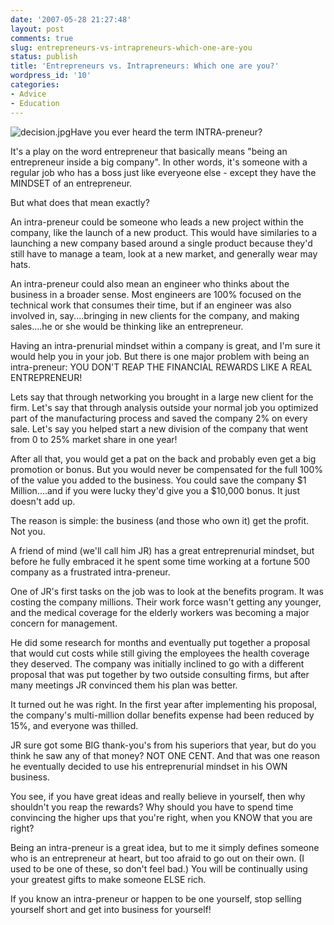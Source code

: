 ```yaml
---
date: '2007-05-28 21:27:48'
layout: post
comments: true
slug: entrepreneurs-vs-intrapreneurs-which-one-are-you
status: publish
title: 'Entrepreneurs vs. Intrapreneurs: Which one are you?'
wordpress_id: '10'
categories:
- Advice
- Education
---
```


![decision.jpg](http://s3.amazonaws.com/oldbloguploads/2007/05/decision1.jpg)Have you ever heard the term INTRA-preneur?

It's a play on the word entrepreneur that basically means "being an entrepreneur inside a big company".  In other words, it's someone with a regular job who has a boss just like everyeone else - except they have the MINDSET of an entrepreneur.

But what does that mean exactly?

An intra-preneur could be someone who leads a new project within the company, like the launch of a new product.  This would have similaries to a launching a new company based around a single product because they'd still have to manage a team, look at a new market, and generally wear may hats.

An intra-preneur could also mean an engineer who thinks about the business in a broader sense.  Most engineers are 100% focused on the technical work that consumes their time, but if an engineer was also involved in, say....bringing in new clients for the company, and making sales....he or she would be thinking like an entrepreneur.

Having an intra-prenurial mindset within a company is great, and I'm sure it would help you in your job.  But there is one major problem with being an intra-preneur: YOU DON'T REAP THE FINANCIAL REWARDS LIKE A REAL ENTREPRENEUR!

Lets say that through networking you brought in a large new client for the firm.  Let's say that through analysis outside your normal job you optimized part of the manufacturing process and saved the company 2% on every sale.  Let's say you helped start a new division of the company that went from 0 to 25% market share in one year!

After all that, you would get a pat on the back and probably even get a big promotion or bonus.  But you would never be compensated for the full 100% of the value you added to the business.  You could save the company $1 Million....and if you were lucky they'd give you a $10,000 bonus.  It just doesn't add up.

The reason is simple: the business (and those who own it) get the profit.  Not you.

A friend of mind (we'll call him JR) has a great entreprenurial mindset, but before he fully embraced it he spent some time working at a fortune 500 company as a frustrated intra-preneur.

One of JR's first tasks on the job was to look at the benefits program.  It was costing the company millions.  Their work force wasn't getting any younger, and the medical coverage for the elderly workers was becoming a major concern for management.

He did some research for months and eventually put together a proposal that would cut costs while still giving the employees the health coverage they deserved.  The company was initially inclined to go with a different proposal that was put together by two outside consulting firms, but after many meetings JR convinced them his plan was better.

It turned out he was right.  In the first year after implementing his proposal, the company's multi-million dollar benefits expense had been reduced by 15%, and everyone was thilled.

JR sure got some BIG thank-you's from his superiors that year, but do you think he saw any of that money?  NOT ONE CENT.  And that was one reason he eventually decided to use his entreprenurial mindset in his OWN business.

You see, if you have great ideas and really believe in yourself, then why shouldn't you reap the rewards?  Why should you have to spend time convincing the higher ups that you're right, when you KNOW that you are right?

Being an intra-preneur is a great idea, but to me it simply defines someone who is an entrepreneur at heart, but too afraid to go out on their own.  (I used to be one of these, so don't feel bad.)  You will be continually using your greatest gifts to make someone ELSE rich.

If you know an intra-preneur or happen to be one yourself, stop selling yourself short and get into business for yourself!

